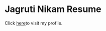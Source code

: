 # Jagruti Nikam Resume

<p>Click <a href="https://jagruti36.github.io/Resume/">here</a>to visit my profile.</p>
